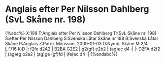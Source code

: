# Anglais efter Per Nilsson Dahlberg (SvL Skåne nr. 198)

{%abc%}
X:198
T:Anglais efter Per Nilsson Dahlberg
T:(SvL Skåne nr. 198)
S:efter Per Nilsson Dahlberg
S:Svenska Låtar Skåne nr 198
B:Svenska Låtar Skåne
R:Anglais
Z:Patrik Månsson, 2009-01-03
O:Nymö, Skåne
M:2/4
L:1/16
K:D
|: f2fe d2A2 | B2BA G2E2 | g2(gf) e2b2 | (ag)ec d4 :|
|: D2FA d2f2 | (ag)eg b2a2 | (ag)ge (gf)fd | (fe)ec d4 :|
{%endabc%}


